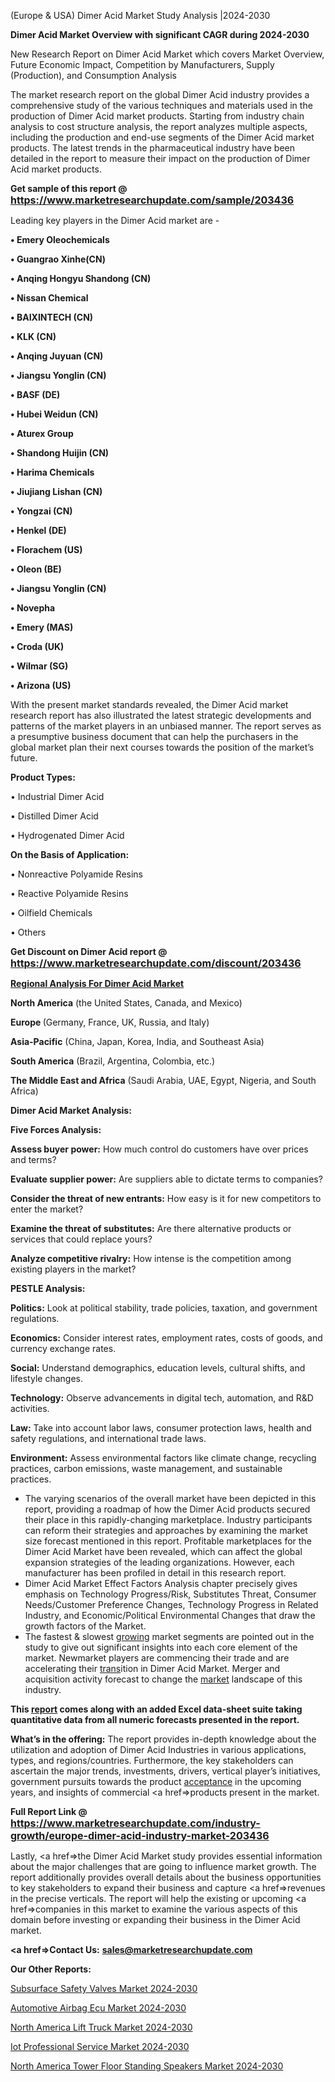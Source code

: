  (Europe & USA) Dimer Acid Market Study Analysis |2024-2030

<strong>Dimer Acid Market Overview with significant CAGR during 2024-2030</strong>

New Research Report on Dimer Acid Market which covers Market Overview, Future Economic Impact, Competition by Manufacturers, Supply (Production), and Consumption Analysis

The market research report on the global Dimer Acid industry provides a comprehensive study of the various techniques and materials used in the production of Dimer Acid market products. Starting from industry chain analysis to cost structure analysis, the report analyzes multiple aspects, including the production and end-use segments of the Dimer Acid market products. The latest trends in the pharmaceutical industry have been detailed in the report to measure their impact on the production of Dimer Acid market products.

<strong>Get sample of this report @ <a href=https://www.marketresearchupdate.com/sample/203436><font size=3 color=#0000ff>https://www.marketresearchupdate.com/sample/203436</font></a></strong>

Leading key players in the Dimer Acid market are -

<strong>• Emery Oleochemicals

• Guangrao Xinhe(CN)

• Anqing Hongyu Shandong (CN)

• Nissan Chemical

• BAIXINTECH (CN)

• KLK (CN)

• Anqing Juyuan (CN)

• Jiangsu Yonglin (CN)

• BASF (DE)

• Hubei Weidun (CN)

• Aturex Group

• Shandong Huijin (CN)

• Harima Chemicals

• Jiujiang Lishan (CN)

• Yongzai (CN)

• Henkel (DE)

• Florachem (US)

• Oleon (BE)

• Jiangsu Yonglin (CN)

• Novepha

• Emery (MAS)

• Croda (UK)

• Wilmar (SG)

• Arizona (US)</strong>

With the present market standards revealed, the Dimer Acid market research report has also illustrated the latest strategic developments and patterns of the market players in an unbiased manner. The report serves as a presumptive business document that can help the purchasers in the global market plan their next courses towards the position of the market’s future.

<strong>Product Types:</strong>

• Industrial Dimer Acid

• Distilled Dimer Acid

• Hydrogenated Dimer Acid

<strong>On the Basis of Application:</strong>

• Nonreactive Polyamide Resins

• Reactive Polyamide Resins

• Oilfield Chemicals

• Others

<strong>Get Discount on Dimer Acid report @ <a href=https://www.marketresearchupdate.com/discount/203436><font size=3 color=#0000ff>https://www.marketresearchupdate.com/discount/203436</font></a></strong>

<strong><u><b>Regional Analysis For Dimer Acid Market</b></u></strong>

<strong><b>North America</b></strong> (the United States, Canada, and Mexico)

<strong><b>Europe </b></strong>(Germany, France, UK, Russia, and Italy)

<strong><b>Asia-Pacific</b></strong> (China, Japan, Korea, India, and Southeast Asia)

<strong><b>South America</b></strong> (Brazil, Argentina, Colombia, etc.)

<strong><b>The Middle East and Africa</b></strong> (Saudi Arabia, UAE, Egypt, Nigeria, and South Africa)

<strong>Dimer Acid Market Analysis:</strong>

<strong>Five Forces Analysis:</strong>

<strong>Assess buyer power:</strong> How much control do customers have over prices and terms?

<strong>Evaluate supplier power:</strong> Are suppliers able to dictate terms to companies?

<strong>Consider the threat of new entrants:</strong> How easy is it for new competitors to enter the market?

<strong>Examine the threat of substitutes:</strong> Are there alternative products or services that could replace yours?

<strong>Analyze competitive rivalry:</strong> How intense is the competition among existing players in the market?

<strong>PESTLE Analysis:</strong>

<strong>Politics:</strong> Look at political stability, trade policies, taxation, and government regulations.

<strong>Economics:</strong> Consider interest rates, employment rates, costs of goods, and currency exchange rates.

<strong>Social:</strong> Understand demographics, education levels, cultural shifts, and lifestyle changes.

<strong>Technology:</strong> Observe advancements in digital tech, automation, and R&D activities.

<strong>Law:</strong> Take into account labor laws, consumer protection laws, health and safety regulations, and international trade laws.

<strong>Environment:</strong> Assess environmental factors like climate change, recycling practices, carbon emissions, waste management, and sustainable practices.

<ul>
  <li>The varying scenarios of the overall market have been depicted in this report, providing a roadmap of how the Dimer Acid products secured their place in this rapidly-changing marketplace. Industry participants can reform their strategies and approaches by examining the market size forecast mentioned in this report. Profitable marketplaces for the Dimer Acid Market have been revealed, which can affect the global expansion strategies of the leading organizations. However, each manufacturer has been profiled in detail in this research report.</li>
  <li>Dimer Acid Market Effect Factors Analysis chapter precisely gives emphasis on Technology Progress/Risk, Substitutes Threat, Consumer Needs/Customer Preference Changes, Technology Progress in Related Industry, and Economic/Political Environmental Changes that draw the growth factors of the Market.</li>
  <li>The fastest &amp; slowest <a href=ASDF991299>growing</a> market segments are pointed out in the study to give out significant insights into each core element of the market. Newmarket players are commencing their trade and are accelerating their <a href=>trans</a>ition in Dimer Acid Market. Merger and acquisition activity forecast to change the <a href=>market</a> landscape of this industry.</li>
</ul>
<strong>This <a href=>report</a> comes along with an added Excel data-sheet suite taking quantitative data from all numeric forecasts presented in the report.</strong>

<strong>What’s in the offering:</strong> The report provides in-depth knowledge about the utilization and adoption of Dimer Acid Industries in various applications, types, and regions/countries. Furthermore, the key stakeholders can ascertain the major trends, investments, drivers, vertical player’s initiatives, government pursuits towards the product <a href=ASDF881288>acceptance</a> in the upcoming years, and insights of commercial <a href=>products</a> present in the market.

<strong>Full Report Link @ <a href=https://www.marketresearchupdate.com/industry-growth/europe-dimer-acid-industry-market-203436><font size=3 color=#0000ff>https://www.marketresearchupdate.com/industry-growth/europe-dimer-acid-industry-market-203436</font></a></strong>

Lastly, <a href=>the</a> Dimer Acid Market study provides essential information about the major challenges that are going to influence market growth. The report additionally provides overall details about the business opportunities to key stakeholders to expand their business and capture <a href=>revenues</a> in the precise verticals. The report will help the existing or upcoming <a href=>companies</a> in this market to examine the various aspects of this domain before investing or expanding their business in the Dimer Acid market.

<strong><a href=><strong>Contact Us:</strong></a></strong>
<strong>sales@marketresearchupdate.com</strong>

<strong>Our Other Reports:</strong>

<a href=https://www.linkedin.com/pulse/subsurface-safety-valves-market-size-set-grow>Subsurface Safety Valves Market 2024-2030</a>

<a href=https://www.linkedin.com/pulse/automotive-airbag-ecu-market-outlooks-2023-size>Automotive Airbag Ecu Market 2024-2030</a>

<a href=https://www.linkedin.com/pulse/north-america-lift-truck-market-2023-2030-growth>North America Lift Truck Market 2024-2030</a>

<a href=https://www.linkedin.com/pulse/iot-professional-service-market-2023-statistics-g7amf/>Iot Professional Service Market 2024-2030</a>

<a href=https://www.linkedin.com/pulse/north-america-tower-floor-standing-speakers-market-s5vsf/>North America Tower Floor Standing Speakers Market 2024-2030</a>

